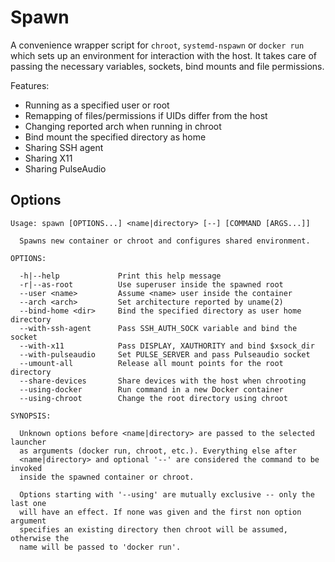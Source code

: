# Spawn

A convenience wrapper script for `chroot`, `systemd-nspawn` or `docker run`
which sets up an environment for interaction with the host. It takes care of
passing the necessary variables, sockets, bind mounts and file permissions.

Features:

  * Running as a specified user or root
  * Remapping of files/permissions if UIDs differ from the host
  * Changing reported arch when running in chroot
  * Bind mount the specified directory as home
  * Sharing SSH agent
  * Sharing X11
  * Sharing PulseAudio 

## Options

```
Usage: spawn [OPTIONS...] <name|directory> [--] [COMMAND [ARGS...]]

  Spawns new container or chroot and configures shared environment.

OPTIONS:

  -h|--help             Print this help message
  -r|--as-root          Use superuser inside the spawned root
  --user <name>         Assume <name> user inside the container
  --arch <arch>         Set architecture reported by uname(2)
  --bind-home <dir>     Bind the specified directory as user home directory
  --with-ssh-agent      Pass SSH_AUTH_SOCK variable and bind the socket
  --with-x11            Pass DISPLAY, XAUTHORITY and bind $xsock_dir
  --with-pulseaudio     Set PULSE_SERVER and pass Pulseaudio socket
  --umount-all          Release all mount points for the root directory
  --share-devices       Share devices with the host when chrooting
  --using-docker        Run command in a new Docker container
  --using-chroot        Change the root directory using chroot

SYNOPSIS:

  Unknown options before <name|directory> are passed to the selected launcher
  as arguments (docker run, chroot, etc.). Everything else after
  <name|directory> and optional '--' are considered the command to be invoked
  inside the spawned container or chroot.

  Options starting with '--using' are mutually exclusive -- only the last one
  will have an effect. If none was given and the first non option argument
  specifies an existing directory then chroot will be assumed, otherwise the
  name will be passed to 'docker run'.
```
